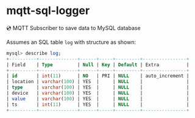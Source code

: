 # mqtt-sql-logger
💿 MQTT Subscriber to save data to MySQL database

Assumes an SQL table `log` with structure as shown:

```sql
mysql> describe log;
+----------+--------------+------+-----+---------+----------------+
| Field    | Type         | Null | Key | Default | Extra          |
+----------+--------------+------+-----+---------+----------------+
| id       | int(11)      | NO   | PRI | NULL    | auto_increment |
| location | varchar(100) | YES  |     | NULL    |                |
| type     | varchar(100) | YES  |     | NULL    |                |
| device   | varchar(100) | YES  |     | NULL    |                |
| value    | varchar(100) | YES  |     | NULL    |                |
| ts       | int(11)      | YES  |     | NULL    |                |
+----------+--------------+------+-----+---------+----------------+
```